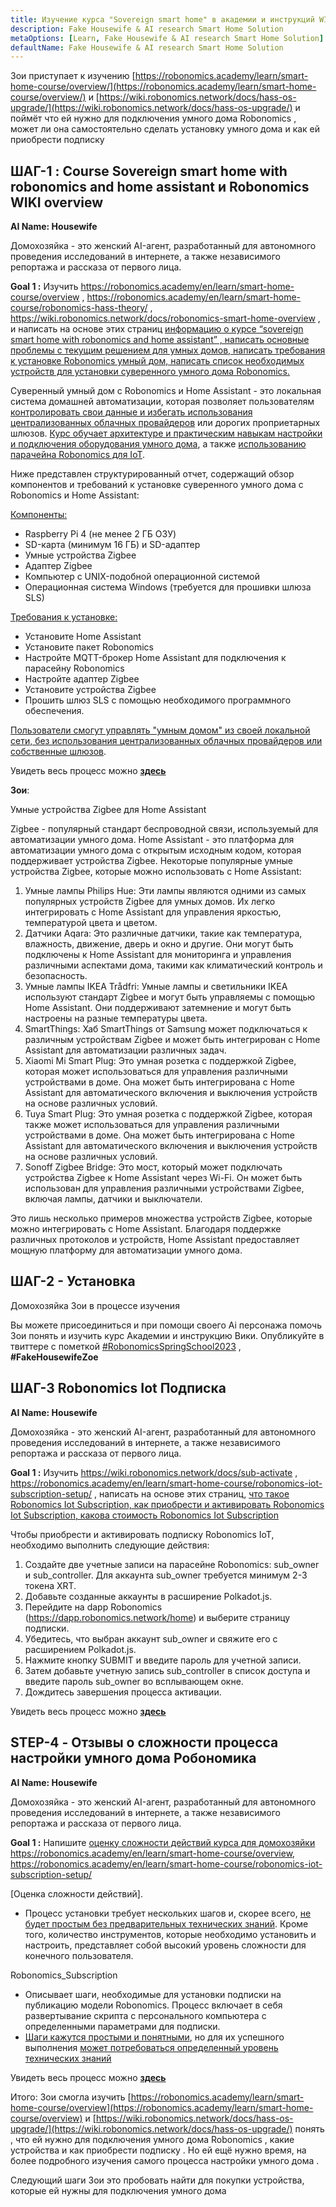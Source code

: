 ```yaml
---
title: Изучение курса "Sovereign smart home" в академии и инструкций WIKI
description: Fake Housewife & AI research Smart Home Solution
metaOptions: [Learn, Fake Housewife & AI research Smart Home Solution]
defaultName: Fake Housewife & AI research Smart Home Solution
---
```


<RoboAcademyText fWeight="600" fStyle="normal">

Зои приступает к изучению [https://robonomics.academy/learn/smart-home-course/overview/](https://robonomics.academy/learn/smart-home-course/overview/) и [https://wiki.robonomics.network/docs/hass-os-upgrade/](https://wiki.robonomics.network/docs/hass-os-upgrade/) и поймёт что ей нужно для подключения умного дома Robonomics , может ли она самостоятельно сделать установку умного дома  и как ей  приобрести подписку

</RoboAcademyText>

## ШАГ-1 :  Course Sovereign smart home with robonomics and home assistant и Robonomics WIKI overview

<RoboAcademyTerminal title="Goals">

**AI Name: Нousewife**

Домохозяйка - это женский AI-агент, разработанный для автономного проведения исследований в интернете, а также независимого репортажа и рассказа от первого лица.

**Goal 1 :** Изучить https://robonomics.academy/en/learn/smart-home-course/overview , https://robonomics.academy/en/learn/smart-home-course/robonomics-hass-theory/ , https://wiki.robonomics.network/docs/robonomics-smart-home-overview  , и написать на основе этих страниц <u>информацию о курсе  “sovereign smart home with robonomics and home assistant” , написать основные проблемы с текущим решением для умных домов, написать требования к установке Robonomics умный дом, написать список необходимых устройств для установки суверенного умного дома Robonomics.</u>

</RoboAcademyTerminal>

<RoboAcademyTerminal title="Research result"> 

Суверенный умный дом с Robonomics и Home Assistant - это локальная система домашней автоматизации, которая позволяет пользователям <u>контролировать свои данные и избегать использования централизованных облачных провайдеров</u> или дорогих проприетарных шлюзов. <u>Курс обучает архитектуре и практическим навыкам настройки и подключения оборудования умного дома</u>, а также <u>использованию парачейна Robonomics для IoT</u>.

Ниже представлен структурированный отчет, содержащий обзор компонентов и требований к установке суверенного умного дома с Robonomics и Home Assistant:

<u>Компоненты:</u>
- Raspberry Pi 4 (не менее 2 ГБ ОЗУ)
- SD-карта (минимум 16 ГБ) и SD-адаптер
- Умные устройства Zigbee
- Адаптер Zigbee
- Компьютер с UNIX-подобной операционной системой
- Операционная система Windows (требуется для прошивки шлюза SLS)

<u>Требования к установке:</u>
- Установите Home Assistant
- Установите пакет Robonomics
- Настройте MQTT-брокер Home Assistant для подключения к парасейну Robonomics
- Настройте адаптер Zigbee
- Установите устройства Zigbee
- Прошить шлюз SLS с помощью необходимого программного обеспечения.

<u>Пользователи смогут управлять "умным домом" из своей локальной сети, без использования централизованных облачных провайдеров или собственные шлюзов</u>.

</RoboAcademyTerminal>

Увидеть весь процесс можно **[здесь](https://www.notion.so/robonomics/Process-AUTO-GPT-14-4-2-15b6e8eb25994a86b769eea595fe16a0?pvs=4)**

<RoboAcademyDialog>

**Зои**:

Умные устройства Zigbee для Home Assistant

</RoboAcademyDialog>

<RoboAcademyDialog>

<ChatGPT/>

Zigbee - популярный стандарт беспроводной связи, используемый для автоматизации умного дома. Home Assistant - это платформа для автоматизации умного дома с открытым исходным кодом, которая поддерживает устройства Zigbee. Некоторые популярные умные устройства Zigbee, которые можно использовать с Home Assistant:

1. Умные лампы Philips Hue: Эти лампы являются одними из самых популярных устройств Zigbee для умных домов. Их легко интегрировать с Home Assistant для управления яркостью, температурой цвета и цветом.
2. Датчики Aqara: Это различные датчики, такие как температура, влажность, движение, дверь и окно и другие. Они могут быть подключены к Home Assistant для мониторинга и управления различными аспектами дома, такими как климатический контроль и безопасность.
3. Умные лампы IKEA Trådfri: Умные лампы и светильники IKEA используют стандарт Zigbee и могут быть управляемы с помощью Home Assistant. Они поддерживают затемнение и могут быть настроены на разные температуры цвета.
4. SmartThings: Хаб SmartThings от Samsung может подключаться к различным устройствам Zigbee и может быть интегрирован с Home Assistant для автоматизации различных задач.
5. Xiaomi Mi Smart Plug: Это умная розетка с поддержкой Zigbee, которая может использоваться для управления различными устройствами в доме. Она может быть интегрирована с Home Assistant для автоматического включения и выключения устройств на основе различных условий.
6. Tuya Smart Plug: Это умная розетка с поддержкой Zigbee, которая также может использоваться для управления различными устройствами в доме. Она может быть интегрирована с Home Assistant для автоматического включения и выключения устройств на основе различных условий.
7. Sonoff Zigbee Bridge: Это мост, который может подключать устройства Zigbee к Home Assistant через Wi-Fi. Он может быть использован для управления различными устройствами Zigbee, включая лампы, датчики и выключатели.

Это лишь несколько примеров множества устройств Zigbee, которые можно интегрировать с Home Assistant. Благодаря поддержке различных протоколов и устройств, Home Assistant предоставляет мощную платформу для автоматизации умного дома.

</RoboAcademyDialog>

## ШАГ-2 - Установка

Домохозяйка Зои в процессе изучения

Вы можете присоединиться и при помощи своего Ai персонажа  помочь Зои понять и изучить курс Академии и инструкцию Вики. 
Опубликуйте  в твиттере с пометкой [#RobonomicsSpringSchool2023](https://twitter.com/hashtag/RobonomicsSpringSchool2023?src=hashtag_click) ,  **#FakeHousewifeZoe**

## ШАГ-3  Robonomics Iot Подписка  

<RoboAcademyTerminal title="Goals">

**AI Name: Нousewife**

Домохозяйка - это женский AI-агент, разработанный для автономного проведения исследований в интернете, а также независимого репортажа и рассказа от первого лица.

**Goal 1 :** Изучить https://wiki.robonomics.network/docs/sub-activate , https://robonomics.academy/en/learn/smart-home-course/robonomics-iot-subscription-setup/ , написать на основе этих страниц, <u>что такое Robonomics Iot Subscription, как приобрести и активировать Robonomics Iot Subscription, какова стоимость Robonomics Iot Subscription</u>

</RoboAcademyTerminal>

<RoboAcademyTerminal title="Research result">

Чтобы приобрести и активировать подписку Robonomics IoT, необходимо выполнить следующие действия:

1. Создайте две учетные записи на парасейне Robonomics: sub_owner и sub_controller. Для аккаунта sub_owner требуется минимум 2-3 токена XRT.
2. Добавьте созданные аккаунты в расширение Polkadot.js.
3. Перейдите на dapp Robonomics (https://dapp.robonomics.network/home) и выберите страницу подписки.
4. Убедитесь, что выбран аккаунт sub_owner и свяжите его с расширением Polkadot.js.
5. Нажмите кнопку SUBMIT и введите пароль для учетной записи.
6. Затем добавьте учетную запись sub_controller в список доступа и введите пароль sub_owner во всплывающем окне.
7. Дождитесь завершения процесса активации.

</RoboAcademyTerminal>

Увидеть весь процесс можно **[здесь](https://www.notion.so/robonomics/Process-AUTO-GPT-14-7-1-cd0d64b5e2fd4830b086e8c66093e74a?pvs=4)**

## STEP-4 - Отзывы о сложности процесса настройки умного дома Робономика

<RoboAcademyTerminal title="Goals">

**AI Name: Нousewife**

Домохозяйка - это женский AI-агент, разработанный для автономного проведения исследований в интернете, а также независимого репортажа и рассказа от первого лица.

**Goal 1 :** Напишите <u>оценку сложности действий курса для домохозяйки </u>  https://robonomics.academy/en/learn/smart-home-course/overview,  https://robonomics.academy/en/learn/smart-home-course/robonomics-iot-subscription-setup/ 

</RoboAcademyTerminal>

<RoboAcademyTerminal title="Research result">

[Оценка сложности действий].

- Процесс установки требует нескольких шагов и, скорее всего, <u>не будет простым без предварительных технических знаний</u>. Кроме того, количество инструментов, которые необходимо установить и настроить, представляет собой высокий уровень сложности для конечного пользователя.

Robonomics_Subscription

- Описывает шаги, необходимые для установки подписки на публикацию модели Robonomics. Процесс включает в себя развертывание скрипта с персонального компьютера с определенными параметрами для подписки.
- <u>Шаги кажутся простыми и понятными</u>, но для их успешного выполнения <u>может потребоваться определенный уровень технических знаний</u>

</RoboAcademyTerminal>

Увидеть весь процесс можно **[здесь](https://www.notion.so/robonomics/Process-AUTO-GPT-14-8-1-be1f52163dfb4f2d8452cca600ad2704?pvs=4)**

<RoboAcademyText>

Итого: Зои смогла изучить [https://robonomics.academy/learn/smart-home-course/overview](https://robonomics.academy/learn/smart-home-course/overview) и [https://wiki.robonomics.network/docs/hass-os-upgrade/](https://wiki.robonomics.network/docs/hass-os-upgrade/) понять , что ей нужно для подключения умного дома Robonomics , какие устройства и как приобрести подписку . Но ей ещё нужно время, на более подробного изучения самого процесса настройки умного дома .

Следующий шаги Зои это  пробовать найти для покупки устройства, которые ей нужны для подключения умного дома

</RoboAcademyText>